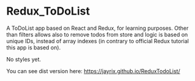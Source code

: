 # Redux_ToDoList

A ToDoList app based on React and Redux, for learning purposes. Other than filters allows also to remove
todos from store and logic is based on unique IDs, instead of array indexes (in contrary to official Redux
tutorial this app is based on).

No styles yet.

You can see dist version here: https://jayrix.github.io/ReduxTodoList/